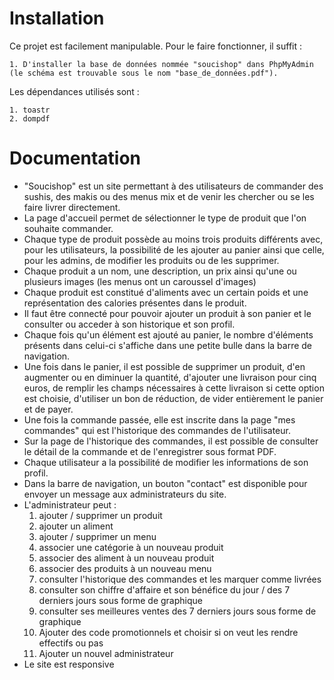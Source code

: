 # Installation

Ce projet est facilement manipulable. Pour le faire fonctionner, il suffit :

    1. D'installer la base de données nommée "soucishop" dans PhpMyAdmin (le schéma est trouvable sous le nom "base_de_données.pdf").

Les dépendances utilisés sont : 

    1. toastr
    2. dompdf

# Documentation

- "Soucishop" est un site permettant à des utilisateurs de commander des sushis, des makis ou des menus mix et de venir les chercher ou se les faire livrer directement.
- La page d'accueil permet de sélectionner le type de produit que l'on souhaite commander.
- Chaque type de produit possède au moins trois produits différents avec, pour les utilisateurs, la possibilité de les ajouter au panier ainsi que celle, pour les admins, de modifier les produits ou de les supprimer.
- Chaque produit a un nom, une description, un prix ainsi qu'une ou plusieurs images (les menus ont un caroussel d'images)
- Chaque produit est constitué d'aliments avec un certain poids et une représentation des calories présentes dans le produit.
- Il faut être connecté pour pouvoir ajouter un produit à son panier et le consulter ou acceder à son historique et son profil.
- Chaque fois qu'un élément est ajouté au panier, le nombre d'éléments présents dans celui-ci s'affiche dans une petite bulle dans la barre de navigation.
- Une fois dans le panier, il est possible de supprimer un produit, d'en augmenter ou en diminuer la quantité, d'ajouter une livraison pour cinq euros, de remplir les champs nécessaires à cette livraison si cette option est choisie, d'utiliser un bon de réduction, de vider entièrement le panier et de payer.
- Une fois la commande passée, elle est inscrite dans la page "mes commandes" qui est l'historique des commandes de l'utilisateur.
- Sur la page de l'historique des commandes, il est possible de consulter le détail de la commande et de l'enregistrer sous format PDF.
- Chaque utilisateur a la possibilité de modifier les informations de son profil.
- Dans la barre de navigation, un bouton "contact" est disponible pour envoyer un message aux administrateurs du site.
- L'administrateur peut :
    1. ajouter / supprimer un produit
    2. ajouter un aliment
    3. ajouter / supprimer un menu
    4. associer une catégorie à un nouveau produit
    5. associer des aliment à un nouveau produit
    6. associer des produits à un nouveau menu
    7. consulter l'historique des commandes et les marquer comme livrées
    8. consulter son chiffre d'affaire et son bénéfice du jour / des 7 derniers jours sous forme de graphique
    9. consulter ses meilleures ventes des 7 derniers jours sous forme de graphique
    10. Ajouter des code promotionnels et choisir si on veut les rendre effectifs ou pas
    11. Ajouter un nouvel administrateur
- Le site est responsive